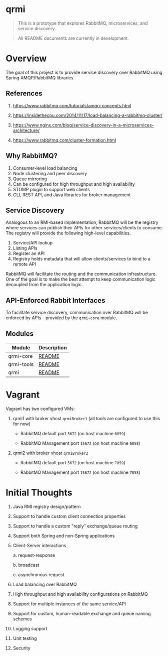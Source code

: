 # qrmi

> This is a prototype that explores RabbitMQ, microservices, and service discovery.

> All README documents are currently in development.

# Overview

The goal of this project is to provide service discovery over RabbitMQ using Spring AMQP/RabbitMQ libraries.

## References

1. https://www.rabbitmq.com/tutorials/amqp-concepts.html

2. https://insidethecpu.com/2014/11/17/load-balancing-a-rabbitmq-cluster/

3. https://www.nginx.com/blog/service-discovery-in-a-microservices-architecture/

4. https://www.rabbitmq.com/cluster-formation.html

## Why RabbitMQ?

1. Consumer-level load balancing
2. Node clustering and peer discovery
3. Queue mirroring
4. Can be configured for high throughput and high availability
5. STOMP plugin to support web clients
6. CLI, REST API, and Java libraries for broker management

## Service Discovery

Analogous to an RMI-based implementation, RabbitMQ will be the registry where services can publish their APIs for other services/clients to consume. The registry will provide the following high-level capabilities.

1. Service/API lookup
2. Listing APIs
3. Register an API
4. Registry holds metadata that will allow clients/services to bind to a remote API

RabbitMQ will facilitate the routing and the communication infrastructure. One of the goal is to make the best attempt to keep communication logic decoupled from the application logic. 

## API-Enforced Rabbit Interfaces

To facilitate service discovery, communication over RabbitMQ will be enforced by APIs - provided by the `qrmi-core` module.

## Modules

| Module        | Description                     |
| ------------- | ------------------------------- |
| qrmi-core     | [README](qrmi-core/README.md)   |
| qrmi-tools    | [README](qrmi-tools/README.md)  |
| qrmi          | [README](qrmi/README.md)        |

# Vagrant

Vagrant has two configured VMs:

1. qrmi1 with broker vhost `qrmiBroker1` (all tools are configured to use this for now)

    * RabbitMQ default port `5672` (on host machine `6859`)
    
    * RabbitMQ Management port `15672` (on host machine `6858`)

2. qrmi2 with broker vhost `qrmiBroker2`

    * RabbitMQ default port `5672` (on host machine `7859`)
    
    * RabbitMQ Management port `15672` (on host machine `7858`)

# Initial Thoughts

1. Java RMI registry design/pattern

2. Support to handle custom client connection properties

3. Support to handle a custom "reply" exchange/queue routing

4. Support both Spring and non-Spring applications

5. Client-Server interactions

    a. request-response
    
    b. broadcast
    
    c. asynchronous request

6. Load balancing over RabbitMQ

7. High throughput and high availability configurations on RabbitMQ

8. Support for multiple instances of the same service/API

9. Support for custom, human-readable exchange and queue naming schemes

10. Logging support

11. Unit testing

12. Security
